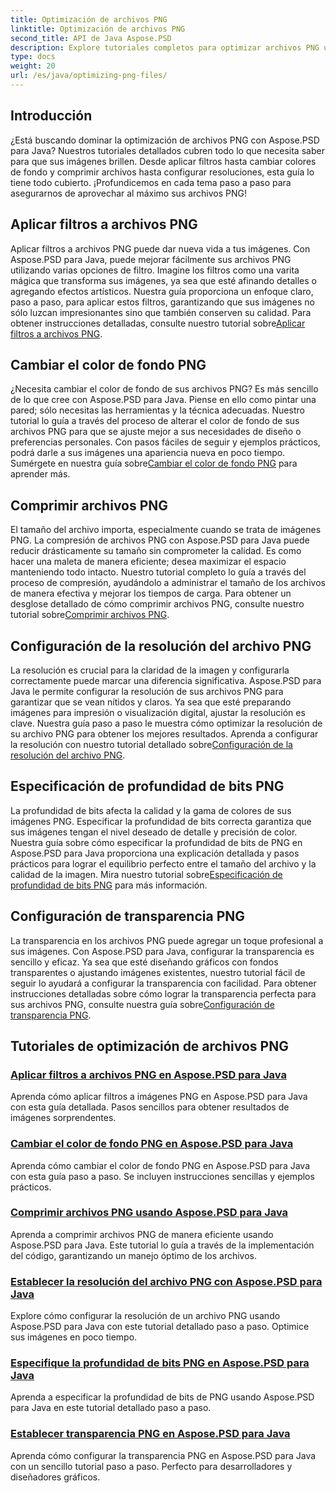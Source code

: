 ```yaml
---
title: Optimización de archivos PNG
linktitle: Optimización de archivos PNG
second_title: API de Java Aspose.PSD
description: Explore tutoriales completos para optimizar archivos PNG usando Aspose.PSD para Java, que cubren filtros, cambios de color de fondo, compresión, resolución, profundidad de bits y transparencia.
type: docs
weight: 20
url: /es/java/optimizing-png-files/
---
```

## Introducción

¿Está buscando dominar la optimización de archivos PNG con Aspose.PSD para Java? Nuestros tutoriales detallados cubren todo lo que necesita saber para que sus imágenes brillen. Desde aplicar filtros hasta cambiar colores de fondo y comprimir archivos hasta configurar resoluciones, esta guía lo tiene todo cubierto. ¡Profundicemos en cada tema paso a paso para asegurarnos de aprovechar al máximo sus archivos PNG!

## Aplicar filtros a archivos PNG

Aplicar filtros a archivos PNG puede dar nueva vida a tus imágenes. Con Aspose.PSD para Java, puede mejorar fácilmente sus archivos PNG utilizando varias opciones de filtro. Imagine los filtros como una varita mágica que transforma sus imágenes, ya sea que esté afinando detalles o agregando efectos artísticos. Nuestra guía proporciona un enfoque claro, paso a paso, para aplicar estos filtros, garantizando que sus imágenes no sólo luzcan impresionantes sino que también conserven su calidad. Para obtener instrucciones detalladas, consulte nuestro tutorial sobre[Aplicar filtros a archivos PNG](./apply-filters-png-files/).

## Cambiar el color de fondo PNG

¿Necesita cambiar el color de fondo de sus archivos PNG? Es más sencillo de lo que cree con Aspose.PSD para Java. Piense en ello como pintar una pared; sólo necesitas las herramientas y la técnica adecuadas. Nuestro tutorial lo guía a través del proceso de alterar el color de fondo de sus archivos PNG para que se ajuste mejor a sus necesidades de diseño o preferencias personales. Con pasos fáciles de seguir y ejemplos prácticos, podrá darle a sus imágenes una apariencia nueva en poco tiempo. Sumérgete en nuestra guía sobre[Cambiar el color de fondo PNG](./change-png-background-color/) para aprender más.

## Comprimir archivos PNG

El tamaño del archivo importa, especialmente cuando se trata de imágenes PNG. La compresión de archivos PNG con Aspose.PSD para Java puede reducir drásticamente su tamaño sin comprometer la calidad. Es como hacer una maleta de manera eficiente; desea maximizar el espacio manteniendo todo intacto. Nuestro tutorial completo lo guía a través del proceso de compresión, ayudándolo a administrar el tamaño de los archivos de manera efectiva y mejorar los tiempos de carga. Para obtener un desglose detallado de cómo comprimir archivos PNG, consulte nuestro tutorial sobre[Comprimir archivos PNG](./compress-png-files/).

## Configuración de la resolución del archivo PNG

 La resolución es crucial para la claridad de la imagen y configurarla correctamente puede marcar una diferencia significativa. Aspose.PSD para Java le permite configurar la resolución de sus archivos PNG para garantizar que se vean nítidos y claros. Ya sea que esté preparando imágenes para impresión o visualización digital, ajustar la resolución es clave. Nuestra guía paso a paso le muestra cómo optimizar la resolución de su archivo PNG para obtener los mejores resultados. Aprenda a configurar la resolución con nuestro tutorial detallado sobre[Configuración de la resolución del archivo PNG](./set-png-file-resolution/).

## Especificación de profundidad de bits PNG

 La profundidad de bits afecta la calidad y la gama de colores de sus imágenes PNG. Especificar la profundidad de bits correcta garantiza que sus imágenes tengan el nivel deseado de detalle y precisión de color. Nuestra guía sobre cómo especificar la profundidad de bits de PNG en Aspose.PSD para Java proporciona una explicación detallada y pasos prácticos para lograr el equilibrio perfecto entre el tamaño del archivo y la calidad de la imagen. Mira nuestro tutorial sobre[Especificación de profundidad de bits PNG](./specify-png-bit-depth/) para más información.

## Configuración de transparencia PNG

 La transparencia en los archivos PNG puede agregar un toque profesional a sus imágenes. Con Aspose.PSD para Java, configurar la transparencia es sencillo y eficaz. Ya sea que esté diseñando gráficos con fondos transparentes o ajustando imágenes existentes, nuestro tutorial fácil de seguir lo ayudará a configurar la transparencia con facilidad. Para obtener instrucciones detalladas sobre cómo lograr la transparencia perfecta para sus archivos PNG, consulte nuestra guía sobre[Configuración de transparencia PNG](./set-png-transparency/).

## Tutoriales de optimización de archivos PNG
### [Aplicar filtros a archivos PNG en Aspose.PSD para Java](./apply-filters-png-files/)
Aprenda cómo aplicar filtros a imágenes PNG en Aspose.PSD para Java con esta guía detallada. Pasos sencillos para obtener resultados de imágenes sorprendentes.
### [Cambiar el color de fondo PNG en Aspose.PSD para Java](./change-png-background-color/)
Aprenda cómo cambiar el color de fondo PNG en Aspose.PSD para Java con esta guía paso a paso. Se incluyen instrucciones sencillas y ejemplos prácticos.
### [Comprimir archivos PNG usando Aspose.PSD para Java](./compress-png-files/)
Aprenda a comprimir archivos PNG de manera eficiente usando Aspose.PSD para Java. Este tutorial lo guía a través de la implementación del código, garantizando un manejo óptimo de los archivos.
### [Establecer la resolución del archivo PNG con Aspose.PSD para Java](./set-png-file-resolution/)
Explore cómo configurar la resolución de un archivo PNG usando Aspose.PSD para Java con este tutorial detallado paso a paso. Optimice sus imágenes en poco tiempo.
### [Especifique la profundidad de bits PNG en Aspose.PSD para Java](./specify-png-bit-depth/)
Aprenda a especificar la profundidad de bits de PNG usando Aspose.PSD para Java en este tutorial detallado paso a paso.
### [Establecer transparencia PNG en Aspose.PSD para Java](./set-png-transparency/)
Aprenda cómo configurar la transparencia PNG en Aspose.PSD para Java con un sencillo tutorial paso a paso. Perfecto para desarrolladores y diseñadores gráficos.